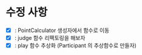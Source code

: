 # 수정 사항
- [x] : PointCalculator 생성자에서 함수로 이동
- [x] : judge 함수 리팩토링을 해보자
- [x] : play 함수 추상화 (Participant 의 추상함수로 만들자)
